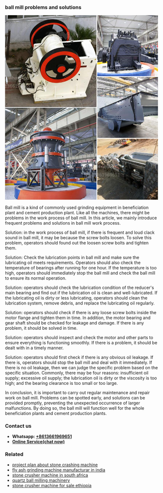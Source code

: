 <h3>ball mill problems and solutions</h3><img src='1708309149.jpg' alt=''><p>Ball mill is a kind of commonly used grinding equipment in beneficiation plant and cement production plant. Like all the machines, there might be problems in the work process of ball mill. In this article, we mainly introduce frequent problems and solutions in ball mill work process.</p><p>Solution: in the work process of ball mill, if there is frequent and loud clack sound in ball mill, it may be because the screw bolts loosen. To solve this problem, operators should found out the loosen screw bolts and tighten them.</p><p>Solution: Check the lubrication points in ball mill and make sure the lubricating oil meets requirements. Operators should also check the temperature of bearings after running for one hour. If the temperature is too high, operators should immediately stop the ball mill and check the ball mill to ensure its normal operation.</p><p>Solution: operators should check the lubrication condition of the reducer's main bearing and find out if the lubrication oil is clean and well-lubricated. If the lubricating oil is dirty or less lubricating, operators should clean the lubrication system, remove debris, and replace the lubricating oil regularly.</p><p>Solution: operators should check if there is any loose screw bolts inside the motor flange and tighten them in time. In addition, the motor bearing and gear shaft should be checked for leakage and damage. If there is any problem, it should be solved in time.</p><p>Solution: operators should inspect and check the motor and other parts to ensure everything is functioning smoothly. If there is a problem, it should be dealt with in a timely manner.</p><p>Solution: operators should first check if there is any obvious oil leakage. If there is, operators should stop the ball mill and deal with it immediately. If there is no oil leakage, then we can judge the specific problem based on the specific situation. Commonly, there may be four reasons: insufficient oil supply; excessive oil supply; the lubrication oil is dirty or the viscosity is too high; and the bearing clearance is too small or too large.</p><p>In conclusion, it is important to carry out regular maintenance and repair work on ball mill. Problems can be spotted early, and solutions can be provided promptly, preventing the unexpected occurrence of larger malfunctions. By doing so, the ball mill will function well for the whole beneficiation plants and cement production plants.</p><h3>Contact us</h3><ul><li><strong>Whatsapp:&nbsp;<a href="https://wa.me/8613661969651">+8613661969651</a></strong></li><li><a href="https://swt.shibang-china.com/?git&amp;zhl&amp;ball mill problems and solutions"><strong>Online Service(chat now)</strong></a></li></ul><h3>Related</h3><ul><li><a href='project plan about stone crashing machine.md'>project plan about stone crashing machine</a></li><li><a href='fly ash grinding machine manufacturar in india.md'>fly ash grinding machine manufacturar in india</a></li><li><a href='stone crusher machine in south africa.md'>stone crusher machine in south africa</a></li><li><a href='quartz ball milling machinery.md'>quartz ball milling machinery</a></li><li><a href='stone crusher machine for sale ethiopia.md'>stone crusher machine for sale ethiopia</a></li></ul>